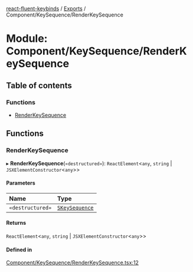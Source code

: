 [react-fluent-keybinds](../README.md) / [Exports](../modules.md) / Component/KeySequence/RenderKeySequence

# Module: Component/KeySequence/RenderKeySequence

## Table of contents

### Functions

- [RenderKeySequence](Component_KeySequence_RenderKeySequence.md#renderkeysequence)

## Functions

### RenderKeySequence

▸ **RenderKeySequence**(`«destructured»`): `ReactElement`\<`any`, `string` \| `JSXElementConstructor`\<`any`\>\>

#### Parameters

| Name | Type |
| :------ | :------ |
| `«destructured»` | [`SKeySequence`](key-sequence.md#skeysequence) |

#### Returns

`ReactElement`\<`any`, `string` \| `JSXElementConstructor`\<`any`\>\>

#### Defined in

[Component/KeySequence/RenderKeySequence.tsx:12](https://github.com/GageSorrell/FluentReactKeybinds/blob/b173d2b/Source/Component/KeySequence/RenderKeySequence.tsx#L12)
